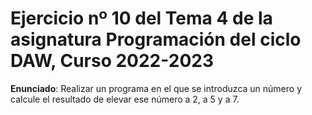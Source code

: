 # Ejercicio nº 10 del Tema 4 de la asignatura Programación del ciclo DAW, Curso 2022-2023
**Enunciado**: Realizar un programa en el que se introduzca un número y calcule el resultado de elevar ese número a 2, a 5 y a 7.